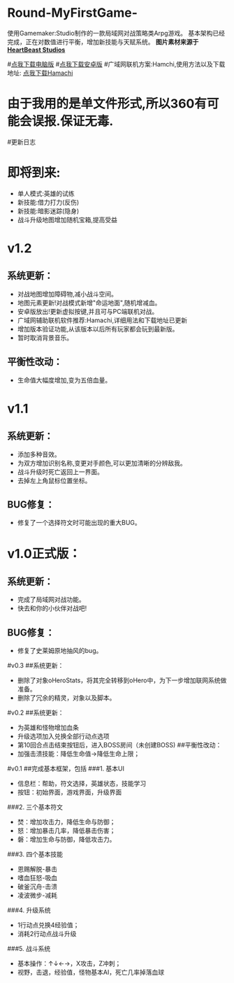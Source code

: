 # Round-MyFirstGame-

使用Gamemaker:Studio制作的一款局域网对战策略类Arpg游戏。
基本架构已经完成，正在对数值进行平衡，增加新技能与天赋系统。
**图片素材来源于 [HeartBeast Studios](http://www.heartbeaststudios.com/)**


#[点我下载电脑版](http://45.58.54.172/game/round/Round_v1.2.0.exe)
#[点我下载安卓版](http://45.58.54.172/game/round/Round_v1.2.0.apk)
#广域网联机方案:Hamchi,使用方法以及下载地址: [点我下载Hamachi](http://45.58.54.172/game/hamachi.zip)
# **由于我用的是单文件形式,所以360有可能会误报.保证无毒.**

#更新日志
# 即将到来:
* 单人模式:英雄的试练
* 新技能:借力打力(反伤)
* 新技能:暗影迷踪(隐身)
* 战斗升级地图增加随机宝箱,提高受益


# v1.2
## 系统更新：
* 对战地图增加障碍物,减小战斗空间。
* 地图元素更新!对战模式新增"命运地面",随机增减血。
* 安卓版放出!更新虚拟按键,并且可与PC端联机对战。
* 广域网辅助联机软件推荐:Hamachi,详细用法和下载地址已更新
* 增加版本验证功能,从该版本以后所有玩家都会玩到最新版。
* 暂时取消背景音乐。
 
## 平衡性改动：
* 生命值大幅度增加,变为五倍血量。


# v1.1
## 系统更新：
* 添加多种音效。
* 为双方增加识别名称,变更对手颜色,可以更加清晰的分辨敌我。
* 战斗升级时死亡返回上一界面。
* 去掉左上角鼠标位置坐标。

## BUG修复：
* 修复了一个选择符文时可能出现的重大BUG。



# v1.0正式版：
## 系统更新：
* 完成了局域网对战功能。
* 快去和你的小伙伴对战吧!
 
## BUG修复：
* 修复了史莱姆原地抽风的bug。


#v0.3
##系统更新：
* 删除了对象oHeroStats，将其完全转移到oHero中，为下一步增加联网系统做准备。
* 删除了冗余的精灵，对象以及脚本。


#v0.2
##系统更新：
* 为英雄和怪物增加血条
* 升级选项加入兑换全部行动点选项
* 第10回合点击结束按钮后，进入BOSS房间（未创建BOSS)
##平衡性改动：
* 加强击溃技能：降低生命值→降低生命上限；


#v0.1
##完成基本框架，包括
###1. 基本UI
* 信息栏：帮助，符文选择，英雄状态，技能学习
* 按钮：初始界面，游戏界面，升级界面

###2. 三个基本符文
* 焚：增加攻击力，降低生命与防御；
* 怒：增加暴击几率，降低暴击伤害；
* 磐：增加生命与防御，降低攻击力。

###3. 四个基本技能
* 恩赐解脱-暴击
* 嗜血狂怒-吸血
* 破釜沉舟-击溃
* 凌波微步-减耗
    
###4. 升级系统
* 1行动点兑换4经验值；
* 消耗2行动点战斗升级
    
###5. 战斗系统
* 基本操作：↑↓←→，X攻击，Z冲刺；
* 视野，击退，经验值，怪物基本AI，死亡几率掉落血球
